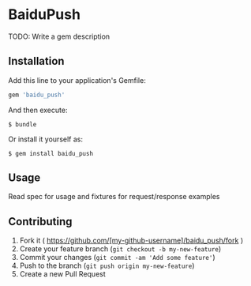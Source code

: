 # BaiduPush

TODO: Write a gem description

## Installation

Add this line to your application's Gemfile:

```ruby
gem 'baidu_push'
```

And then execute:

    $ bundle

Or install it yourself as:

    $ gem install baidu_push

## Usage

Read spec for usage and fixtures for request/response examples


## Contributing

1. Fork it ( https://github.com/[my-github-username]/baidu_push/fork )
2. Create your feature branch (`git checkout -b my-new-feature`)
3. Commit your changes (`git commit -am 'Add some feature'`)
4. Push to the branch (`git push origin my-new-feature`)
5. Create a new Pull Request
